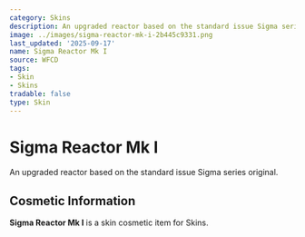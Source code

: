 ```yaml
---
category: Skins
description: An upgraded reactor based on the standard issue Sigma series original.
image: ../images/sigma-reactor-mk-i-2b445c9331.png
last_updated: '2025-09-17'
name: Sigma Reactor Mk I
source: WFCD
tags:
- Skin
- Skins
tradable: false
type: Skin
---
```


# Sigma Reactor Mk I

An upgraded reactor based on the standard issue Sigma series original.

## Cosmetic Information

**Sigma Reactor Mk I** is a skin cosmetic item for Skins.

